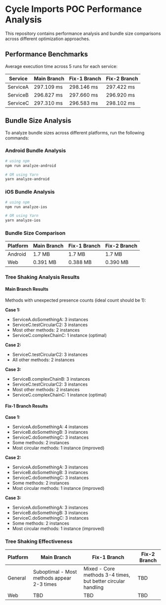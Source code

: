 # Cycle Imports POC Performance Analysis

This repository contains performance analysis and bundle size comparisons across different optimization approaches.

## Performance Benchmarks

Average execution time across 5 runs for each service:

| Service   | Main Branch | Fix-1 Branch | Fix-2 Branch |
|-----------|-------------|--------------|--------------|
| ServiceA  | 297.109 ms  | 298.146 ms   | 297.422 ms  |
| ServiceB  | 296.827 ms  | 297.660 ms   | 296.920 ms  |
| ServiceC  | 297.310 ms  | 296.583 ms   | 298.102 ms  |

## Bundle Size Analysis

To analyze bundle sizes across different platforms, run the following commands:

### Android Bundle Analysis

```bash
# using npm
npm run analyze-android

# OR using Yarn
yarn analyze-android
```

### iOS Bundle Analysis

```bash
# using npm
npm run analyze-ios

# OR using Yarn
yarn analyze-ios
```

### Bundle Size Comparison

| Platform | Main Branch | Fix-1 Branch | Fix-2 Branch |
|----------|-------------|--------------|--------------|
| Android  | 1.7 MB      | 1.7 MB       | 1.7 MB       |
| Web      | 0.391 MB    | 0.388 MB     | 0.390 MB     |

### Tree Shaking Analysis Results

#### Main Branch Results

Methods with unexpected presence counts (ideal count should be 1):

**Case 1:**
- ServiceA.doSomethingA: 3 instances
- ServiceC.testCircularC2: 3 instances
- Most other methods: 2 instances
- ServiceC.complexChainC: 1 instance (optimal)

**Case 2:**
- ServiceC.testCircularC2: 3 instances
- All other methods: 2 instances

**Case 3:**
- ServiceB.complexChainB: 3 instances
- ServiceC.testCircularC2: 3 instances
- Most other methods: 2 instances
- ServiceC.complexChainC: 1 instance (optimal)

#### Fix-1 Branch Results

**Case 1:**
- ServiceA.doSomethingA: 4 instances
- ServiceB.doSomethingB: 3 instances
- ServiceC.doSomethingC: 3 instances
- Some methods: 2 instances
- Most circular methods: 1 instance (improved)

**Case 2:**
- ServiceA.doSomethingA: 3 instances
- ServiceB.doSomethingB: 3 instances
- ServiceC.doSomethingC: 3 instances
- Some methods: 2 instances
- Most circular methods: 1 instance (improved)

**Case 3:**
- ServiceA.doSomethingA: 3 instances
- ServiceB.doSomethingB: 3 instances
- ServiceC.doSomethingC: 3 instances
- Some methods: 2 instances
- Most circular methods: 1 instance (improved)

### Tree Shaking Effectiveness

| Platform | Main Branch | Fix-1 Branch | Fix-2 Branch |
|----------|-------------|--------------|--------------|
| General  | Suboptimal - Most methods appear 2-3 times | Mixed - Core methods 3-4 times, but better circular handling | TBD |
| Web      | TBD         | TBD          | TBD          |


